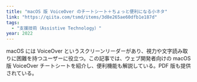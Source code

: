 ```yaml
---
title: "macOS 版 VoiceOver のチートシート＋ちょっと便利になる小ネタ"
link: "https://qiita.com/tsmd/items/3d8e265ae60dfb1e187d"
tags:
  - "支援技術（Assistive Technology）"
year: 2022
---
```


macOS には VoiceOver というスクリーンリーダーがあり、視力や文字読み取りに困難を持つユーザーに役立つ。この記事では、ウェブ開発者向けの macOS 版 VoiceOver チートシートを紹介し、便利機能も解説している。PDF 版も提供されている。
